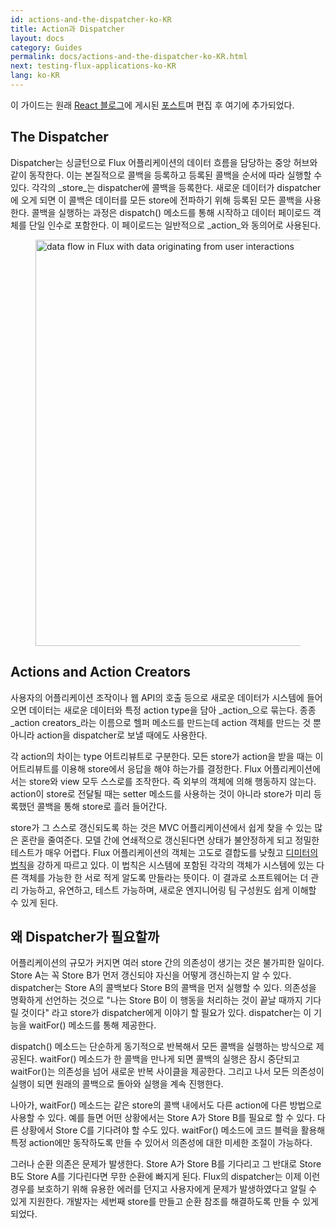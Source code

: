 ```yaml
---
id: actions-and-the-dispatcher-ko-KR
title: Action과 Dispatcher
layout: docs
category: Guides
permalink: docs/actions-and-the-dispatcher-ko-KR.html
next: testing-flux-applications-ko-KR
lang: ko-KR
---
```


이 가이드는 원래 [React 블로그](http://facebook.github.io/react/blog/)에 게시된 [포스트](http://facebook.github.io/react/blog/2014/07/30/flux-actions-and-the-dispatcher.html)며 편집 후 여기에 추가되었다.


The Dispatcher
--------------

Dispatcher는 싱글턴으로 Flux 어플리케이션의 데이터 흐름을 담당하는 중앙 허브와 같이 동작한다. 이는 본질적으로 콜백을 등록하고 등록된 콜백을 순서에 따라 실행할 수 있다. 각각의 _store_는 dispatcher에 콜백을 등록한다. 새로운 데이터가 dispatcher에 오게 되면 이 콜백은 데이터를 모든 store에 전파하기 위해 등록된 모든 콜백을 사용한다. 콜백을 실행하는 과정은 dispatch() 메소드를 통해 시작하고 데이터 페이로드 객체를 단일 인수로 포함한다. 이 페이로드는 일반적으로 _action_와 동의어로 사용된다.

<figure class="diagram">
  <img src="/flux/img/flux-simple-f8-diagram-with-client-action-1300w.png" alt="data flow in Flux with data originating from user interactions" width=650 />
</figure>


Actions and Action Creators
---------------------------

사용자의 어플리케이션 조작이나 웹 API의 호출 등으로 새로운 데이터가 시스템에 들어오면 데이터는 새로운 데이터와 특정 action type을 담아 _action_으로 묶는다. 종종 _action creators_라는 이름으로 헬퍼 메소드를 만드는데 action 객체를 만드는 것 뿐 아니라 action을 dispatcher로 보낼 때에도 사용한다.

각 action의 차이는 type 어트리뷰트로 구분한다. 모든 store가 action을 받을 때는 이 어트리뷰트를 이용해 store에서 응답을 해야 하는가를 결정한다. Flux 어플리케이션에서는 store와 view 모두 스스로를 조작한다. 즉 외부의 객체에 의해 행동하지 않는다. action이 store로 전달될 때는 setter 메소드를 사용하는 것이 아니라 store가 미리 등록했던 콜백을 통해 store로 흘러 들어간다.

store가 그 스스로 갱신되도록 하는 것은 MVC 어플리케이션에서 쉽게 찾을 수 있는 많은 혼란을 줄여준다. 모델 간에 연쇄적으로 갱신된다면 상태가 불안정하게 되고 정밀한 테스트가 매우 어렵다. Flux 어플리케이션의 객체는 고도로 결합도를 낮췄고 [디미터의 법칙](http://en.wikipedia.org/wiki/Law_of_Demeter)을 강하게 따르고 있다. 이 법칙은 시스템에 포함된 각각의 객체가 시스템에 있는 다른 객체를 가능한 한 서로 적게 알도록 만들라는 뜻이다. 이 결과로 소프트웨어는 더 관리 가능하고, 유연하고, 테스트 가능하며, 새로운 엔지니어링 팀 구성원도 쉽게 이해할 수 있게 된다.


왜 Dispatcher가 필요할까
---------------------

어플리케이션의 규모가 커지면 여러 store 간의 의존성이 생기는 것은 불가피한 일이다. Store A는 꼭 Store B가 먼저 갱신되야 자신을 어떻게 갱신하는지 알 수 있다. dispatcher는 Store A의 콜백보다 Store B의 콜백을 먼저 실행할 수 있다. 의존성을 명확하게 선언하는 것으로 "나는 Store B이 이 행동을 처리하는 것이 끝날 때까지 기다릴 것이다" 라고 store가 dispatcher에게 이야기 할 필요가 있다. dispatcher는 이 기능을 waitFor() 메소드를 통해 제공한다.

dispatch() 메소드는 단순하게 동기적으로 반복해서 모든 콜백을 실행하는 방식으로 제공된다. waitFor() 메소드가 한 콜백을 만나게 되면 콜백의 실행은 잠시 중단되고 waitFor()는 의존성을 넘어 새로운 반복 사이클을 제공한다. 그리고 나서 모든 의존성이 실행이 되면 원래의 콜백으로 돌아와 실행을 계속 진행한다.

나아가, waitFor() 메소드는 같은 store의 콜백 내에서도 다른 action에 다른 방법으로 사용할 수 있다. 예를 들면 어떤 상황에서는 Store A가 Store B를 필요로 할 수 있다. 다른 상황에서 Store C를 기다려야 할 수도 있다. waitFor() 메소드에 코드 블럭을 활용해 특정 action에만 동작하도록 만들 수 있어서 의존성에 대한 미세한 조절이 가능하다.

그러나 순환 의존은 문제가 발생한다. Store A가 Store B를 기다리고 그 반대로 Store B도 Store A를 기다린다면 무한 순환에 빠지게 된다. Flux의 dispatcher는 이제 이런 경우를 보호하기 위해 유용한 에러를 던지고 사용자에게 문제가 발생하였다고 알릴 수 있게 지원한다. 개발자는 세번째 store를 만들고 순환 참조를 해결하도록 만들 수 있게 되었다.
